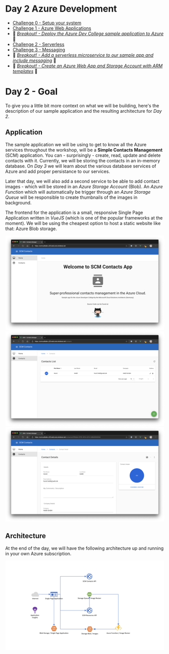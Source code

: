 # Day 2 Azure Development

- [Challenge 0 - Setup your system](challenges/challenge-0.md)
- [Challenge 1 - Azure Web Applications](challenges/challenge-1.md)
- :small_orange_diamond: *[Breakout! - Deploy the Azure Dev College sample application to Azure](challenges/challenge-bo-1.md)* :small_orange_diamond:
- [Challenge 2 - Serverless](challenges/challenge-2.md)
- [Challenge 3 - Messaging](challenges/challenge-3.md)
- :small_orange_diamond: *[Breakout! - Add a serverless microservice to our sample app and include messaging](challenges/challenge-bo-2.md)* :small_orange_diamond:
- :small_orange_diamond: *[Breakout! - Create an Azure Web App and Storage Account with ARM templates](challenges/challenge-bo-3.md)* :small_orange_diamond:

# Day 2 - Goal #

To give you a little bit more context on what we will be building, here's the description of our sample application and the resulting architecture for *Day 2*.

## Application ##

The sample application we will be using to get to know all the Azure services throughout the workshop, will be a **Simple Contacts Management** (SCM) application. You can - surprisingly - create, read, update and delete contacts with it. Currently, we will be storing the contacts in an in-memory database. On *Day 3* we will learn about the various database services of Azure and add proper persistance to our services. 

Later that day, we will also add a second service to be able to add contact images - which will be stored in an *Azure Storage Account* (Blob). An *Azure Function* which will automatically be trigger through an *Azure Storage Queue* will be responsible to create thumbnails of the images in background.

The frontend for the application is a small, responsive Single Page Application written in *VueJS* (which is one of the popular frameworks at the moment). We will be using the cheapest option to host a static website like that: Azure Blob storage.

![day2_1](./challenges/img/day2_goal1.png "day2_1")
![day2_2](./challenges/img/day2_goal2.png "day2_2")
![day2_3](./challenges/img/day2_goal3.png "day2_3")

## Architecture ##

At the end of the day, we will have the following architecture up and running in your own Azure subscription.

![architecture](./challenges/img/architecture_day2.png "architecture")
